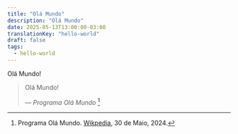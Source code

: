```yaml
---
title: "Olá Mundo"
description: "Olá Mundo"
date: 2025-05-13T13:00:00-03:00
translationKey: "hello-world"
draft: false
tags:
  - hello-world
---
```


Olá Mundo!

<!--more-->

> Olá Mundo!
>
> — *Programa Olá Mundo* [^1]

[^1]: Programa Olá Mundo. [Wikpedia](https://pt.wikipedia.org/wiki/Programa_Ol%C3%A1_Mundo), 30 de Maio, 2024.